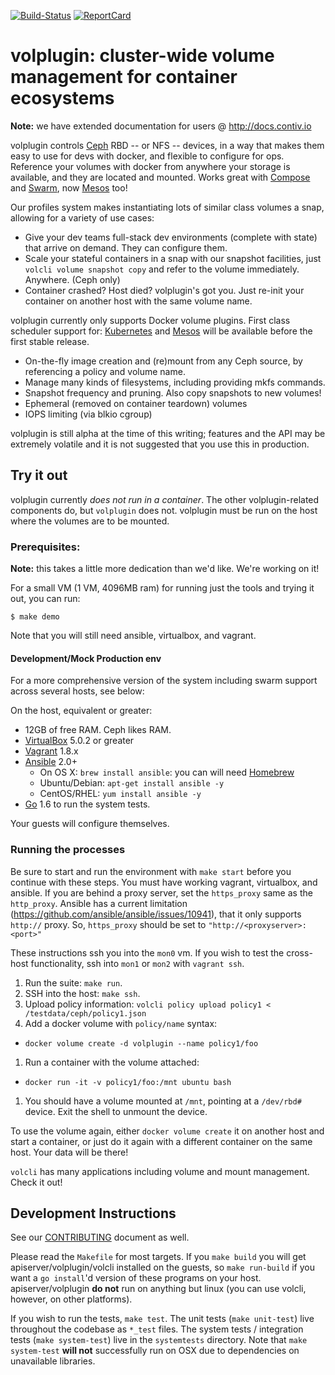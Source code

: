 [![Build-Status][Build-Status-Image]][Build-Status-URL] [![ReportCard][ReportCard-Image]][ReportCard-URL]

# volplugin: cluster-wide volume management for container ecosystems

**Note:** we have extended documentation for users @ http://docs.contiv.io

volplugin controls [Ceph](http://ceph.com/) RBD -- or NFS -- devices, in a way that
makes them easy to use for devs with docker, and flexible to configure for ops.
Reference your volumes with docker from anywhere your storage is available, and
they are located and mounted. Works great with [Compose](https://github.com/docker/compose) and
[Swarm](https://github.com/docker/swarm), now [Mesos](https://www.mesosphere.com) too!

Our profiles system makes instantiating lots of similar class volumes a snap,
allowing for a variety of use cases:

* Give your dev teams full-stack dev environments (complete with state) that
  arrive on demand. They can configure them.
* Scale your stateful containers in a snap with our snapshot facilities, just
  `volcli volume snapshot copy` and refer to the volume immediately. Anywhere. (Ceph only)
* Container crashed? Host died? volplugin's got you. Just re-init your
  container on another host with the same volume name.

volplugin currently only supports Docker volume plugins. First class scheduler support for:
[Kubernetes](https://github.com/kubernetes/kubernetes) and
[Mesos](http://mesos.apache.org/) will be available before the first stable
release.

* On-the-fly image creation and (re)mount from any Ceph source, by referencing
  a policy and volume name.
* Manage many kinds of filesystems, including providing mkfs commands.
* Snapshot frequency and pruning. Also copy snapshots to new volumes!
* Ephemeral (removed on container teardown) volumes
* IOPS limiting (via blkio cgroup)

volplugin is still alpha at the time of this writing; features and the API may
be extremely volatile and it is not suggested that you use this in production.

## Try it out

volplugin currently *does not run in a container*. The other volplugin-related
components do, but `volplugin` does not. volplugin must be run on the host
where the volumes are to be mounted.

### Prerequisites:

**Note:** this takes a little more dedication than we'd like. We're working on it!

For a small VM (1 VM, 4096MB ram) for running just the tools and trying it out,
you can run:

```
$ make demo
```

Note that you will still need ansible, virtualbox, and vagrant.

#### Development/Mock Production env

For a more comprehensive version of the system including swarm support across
several hosts, see below:

On the host, equivalent or greater:

* 12GB of free RAM. Ceph likes RAM.
* [VirtualBox](https://virtualbox.org) 5.0.2 or greater
* [Vagrant](https://vagrantup.com) 1.8.x
* [Ansible](https://ansible.com) 2.0+
  * On OS X: `brew install ansible`: you can will need [Homebrew](https://brew.sh)
  * Ubuntu/Debian: `apt-get install ansible -y`
  * CentOS/RHEL: `yum install ansible -y`
* [Go](https://golang.org) 1.6 to run the system tests.

Your guests will configure themselves.

### Running the processes

Be sure to start and run the environment with `make start` before you
continue with these steps. You must have working vagrant, virtualbox, and
ansible. If you are behind a proxy server, set the `https_proxy` same as the
`http_proxy`. Ansible has a current limitation (https://github.com/ansible/ansible/issues/10941), 
that it only supports `http://` proxy. So, `https_proxy` should be set to
`"http://<proxyserver>:<port>"`

These instructions ssh you into the `mon0` vm. If you wish to test the
cross-host functionality, ssh into `mon1` or `mon2` with `vagrant ssh`.

1. Run the suite: `make run`.
1. SSH into the host: `make ssh`.
1. Upload policy information: `volcli policy upload policy1 < /testdata/ceph/policy1.json`
1. Add a docker volume with `policy/name` syntax:
  * `docker volume create -d volplugin --name policy1/foo`
1. Run a container with the volume attached:
  * `docker run -it -v policy1/foo:/mnt ubuntu bash`
1. You should have a volume mounted at `/mnt`, pointing at a `/dev/rbd#`
   device. Exit the shell to unmount the device.

To use the volume again, either `docker volume create` it on another host and
start a container, or just do it again with a different container on the same
host. Your data will be there!

`volcli` has many applications including volume and mount management. Check it
out!

## Development Instructions 

See our [CONTRIBUTING](https://github.com/contiv/volplugin/blob/master/CONTRIBUTING.md)
document as well.

Please read the `Makefile` for most targets. If you `make build` you will get
apiserver/volplugin/volcli installed on the guests, so `make run-build` if you
want a `go install`'d version of these programs on your host.
apiserver/volplugin **do not** run on anything but linux (you can use volcli,
however, on other platforms).

If you wish to run the tests, `make test`. The unit tests (`make unit-test`)
live throughout the codebase as `*_test` files. The system tests / integration
tests (`make system-test`) live in the `systemtests` directory.  Note that `make system-test`
**will not** successfully run on OSX due to dependencies on unavailable libraries.

[ReportCard-URL]: https://goreportcard.com/report/github.com/contiv/volplugin
[ReportCard-Image]: https://goreportcard.com/badge/github.com/contiv/volplugin
[Build-Status-URL]: http://contiv.ngrok.io/job/Volplugin%20Push%20Build%20Master
[Build-Status-Image]: http://contiv.ngrok.io/buildStatus/icon?job=Volplugin%20Push%20Build%20Master

